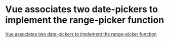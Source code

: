 # Vue associates two date-pickers to implement the range-picker function
[Vue associates two date-pickers to implement the range-picker function](https://aiwithcloud.com/2022/09/16/vue_associates_two_date_pickers_to_implement_the_range_picker_function/)